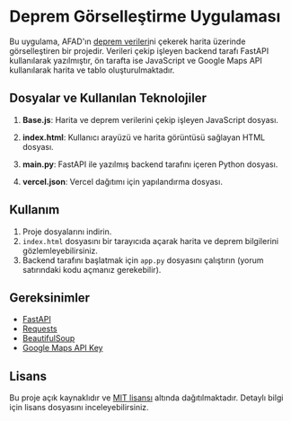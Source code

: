 # Deprem Görselleştirme Uygulaması

Bu uygulama, AFAD'ın [deprem verileri](https://deprem.afad.gov.tr/last-earthquakes.html)ni çekerek harita üzerinde görselleştiren bir projedir. Verileri çekip işleyen backend tarafı FastAPI kullanılarak yazılmıştır, ön tarafta ise JavaScript ve Google Maps API kullanılarak harita ve tablo oluşturulmaktadır.

## Dosyalar ve Kullanılan Teknolojiler

1. **Base.js**: Harita ve deprem verilerini çekip işleyen JavaScript dosyası.

2. **index.html**: Kullanıcı arayüzü ve harita görüntüsü sağlayan HTML dosyası.

3. **main.py**: FastAPI ile yazılmış backend tarafını içeren Python dosyası.

4. **vercel.json**: Vercel dağıtımı için yapılandırma dosyası.

## Kullanım

1. Proje dosyalarını indirin.
2. `index.html` dosyasını bir tarayıcıda açarak harita ve deprem bilgilerini gözlemleyebilirsiniz.
3. Backend tarafını başlatmak için `app.py` dosyasını çalıştırın (yorum satırındaki kodu açmanız gerekebilir).

## Gereksinimler

- [FastAPI](https://fastapi.tiangolo.com/)
- [Requests](https://docs.python-requests.org/en/latest/)
- [BeautifulSoup](https://www.crummy.com/software/BeautifulSoup/)
- [Google Maps API Key](https://developers.google.com/maps/gmp-get-started)

## Lisans

Bu proje açık kaynaklıdır ve [MIT lisansı](LICENSE) altında dağıtılmaktadır. Detaylı bilgi için lisans dosyasını inceleyebilirsiniz.